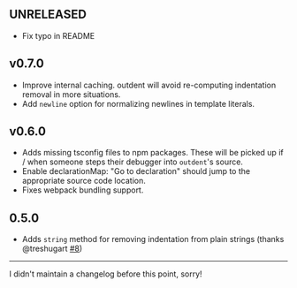 ## UNRELEASED

* Fix typo in README

## v0.7.0

* Improve internal caching.  outdent will avoid re-computing indentation removal in more situations.
* Add `newline` option for normalizing newlines in template literals.

## v0.6.0

* Adds missing tsconfig files to npm packages.  These will be picked up if / when someone steps their debugger into `outdent`'s source.
* Enable declarationMap: "Go to declaration" should jump to the appropriate source code location.
* Fixes webpack bundling support.

## 0.5.0

* Adds `string` method for removing indentation from plain strings (thanks @treshugart [#8](https://github.com/cspotcode/outdent/pull/8))

---

I didn't maintain a changelog before this point, sorry!
